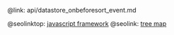 @link: api/datastore_onbeforesort_event.md

@seolinktop: [javascript framework](https://webix.com)
@seolink: [tree map](https://webix.com/widget/treemap/)